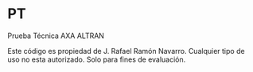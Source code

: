 # PT
Prueba Técnica AXA ALTRAN

Este código es propiedad de J. Rafael Ramón Navarro. Cualquier tipo de uso no esta autorizado. Solo para fines de evaluación.
